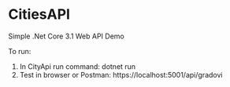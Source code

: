 # CitiesAPI
Simple .Net Core 3.1 Web API Demo

To run:
1. In CityApi run command: dotnet run
2. Test in browser or Postman: https://localhost:5001/api/gradovi
